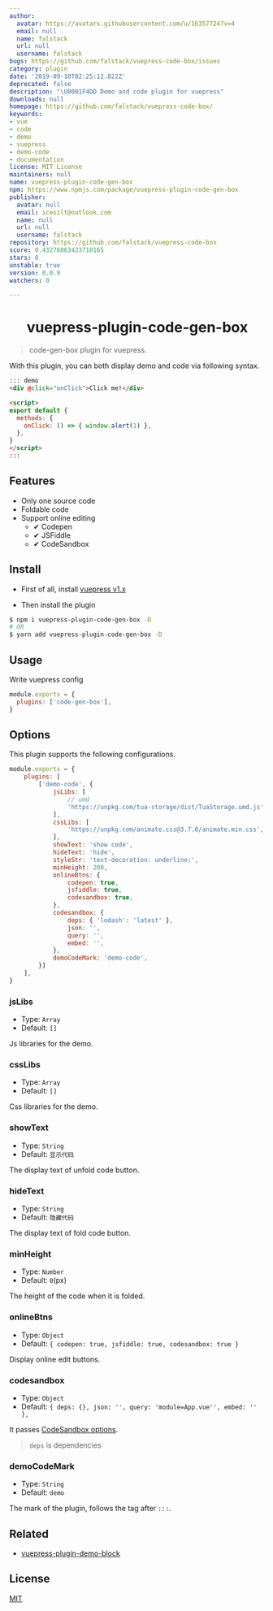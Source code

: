```yaml
---
author:
  avatar: https://avatars.githubusercontent.com/u/16357724?v=4
  email: null
  name: falstack
  url: null
  username: falstack
bugs: https://github.com/falstack/vuepress-code-box/issues
category: plugin
date: '2019-09-10T02:25:12.822Z'
deprecated: false
description: "\U0001F4DD Demo and code plugin for vuepress"
downloads: null
homepage: https://github.com/falstack/vuepress-code-box/
keywords:
- vue
- code
- demo
- vuepress
- demo-code
- documentation
license: MIT License
maintainers: null
name: vuepress-plugin-code-gen-box
npm: https://www.npmjs.com/package/vuepress-plugin-code-gen-box
publisher:
  avatar: null
  email: icesilt@outlook.com
  name: null
  url: null
  username: falstack
repository: https://github.com/falstack/vuepress-code-box
score: 0.43276063423710165
stars: 0
unstable: true
version: 0.0.9
watchers: 0

---
```


<h1 align="center">vuepress-plugin-code-gen-box</h1>

> code-gen-box plugin for vuepress.

With this plugin, you can both display demo and code via following syntax.

```md
::: demo
<div @click="onClick">Click me!</div>

<script>
export default {
  methods: {
    onClick: () => { window.alert(1) },
  },
}
</script>
:::
```

## Features
* Only one source code
* Foldable code
* Support online editing
  * ✔ Codepen
  * ✔ JSFiddle
  * ✔ CodeSandbox

## Install

* First of all, install [vuepress v1.x](https://github.com/vuejs/vuepress)

* Then install the plugin

```bash
$ npm i vuepress-plugin-code-gen-box -D
# OR
$ yarn add vuepress-plugin-code-gen-box -D
```

## Usage
Write vuepress config

```js
module.exports = {
  plugins: ['code-gen-box'],
}
```

## Options
This plugin supports the following configurations.

```js
module.exports = {
    plugins: [
        ['demo-code', {
            jsLibs: [
                // umd
                'https://unpkg.com/tua-storage/dist/TuaStorage.umd.js',
            ],
            cssLibs: [
                'https://unpkg.com/animate.css@3.7.0/animate.min.css',
            ],
            showText: 'show code',
            hideText: 'hide',
            styleStr: 'text-decoration: underline;',
            minHeight: 200,
            onlineBtns: {
                codepen: true,
                jsfiddle: true,
                codesandbox: true,
            },
            codesandbox: {
                deps: { 'lodash': 'latest' },
                json: '',
                query: '',
                embed: '',
            },
            demoCodeMark: 'demo-code',
        }]
    ],
}
```

### jsLibs
* Type: `Array`
* Default: `[]`

Js libraries for the demo.

### cssLibs
* Type: `Array`
* Default: `[]`

Css libraries for the demo.

### showText
* Type: `String`
* Default: `显示代码`

The display text of unfold code button.

### hideText
* Type: `String`
* Default: `隐藏代码`

The display text of fold code button.

### minHeight
* Type: `Number`
* Default: `0`(px)

The height of the code when it is folded.

### onlineBtns
* Type: `Object`
* Default: `{ codepen: true, jsfiddle: true, codesandbox: true }`

Display online edit buttons.

### codesandbox
* Type: `Object`
* Default: `{ deps: {}, json: '', query: 'module=App.vue'', embed: '' },`

It passes [CodeSandbox options](https://codesandbox.io/docs/importing#define-api).

> `deps` is dependencies

### demoCodeMark
* Type: `String`
* Default: `demo`

The mark of the plugin, follows the tag after `:::`.

## Related
* [vuepress-plugin-demo-block](https://github.com/xiguaxigua/vuepress-plugin-demo-block)

## License

[MIT](http://opensource.org/licenses/MIT)
